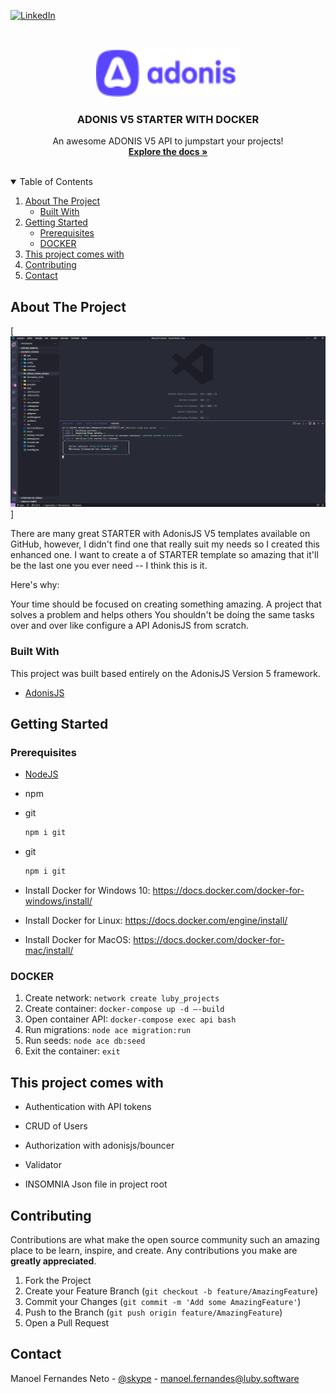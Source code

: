 
[![LinkedIn][linkedin-shield]][linkedin-url]



<!-- PROJECT LOGO -->
<br />
<p align="center">
  <a href="https://github.com/ManoelFer/Adonis_v5_starter/blob/main/README.md">
    <img src="github_readme_images/logo.png" alt="Logo" width="230" height="77">
  </a>

  <h3 align="center">ADONIS V5 STARTER WITH DOCKER</h3>
  
  <p align="center">
    An awesome ADONIS V5 API to jumpstart your projects!
    <br />
    <a href="https://adonisjs.com/"><strong>Explore the docs »</strong></a>
    <br />
    <br />
  </p>
</p>



<!-- TABLE OF CONTENTS -->
<details open="open">
  <summary>Table of Contents</summary>
  <ol>
    <li>
      <a href="#about-the-project">About The Project</a>
      <ul>
        <li><a href="#built-with">Built With</a></li>
      </ul>
    </li>
    <li>
      <a href="#getting-started">Getting Started</a>
      <ul>
        <li><a href="#prerequisites">Prerequisites</a></li>
         <li><a href="#docker">DOCKER</a></li>
      </ul>
    </li>
    <li><a href="#this-project-comes-with">This project comes with</a></li>
    <li><a href="#contributing">Contributing</a></li>
    <li><a href="#contact">Contact</a></li>
  </ol>
</details>



<!-- ABOUT THE PROJECT -->
## About The Project

[![Product Name Screen Shot][product-screenshot]]

There are many great STARTER with AdonisJS V5 templates available on GitHub, however, I didn't find one that really suit my needs so I created this enhanced one. I want to create a of STARTER template so amazing that it'll be the last one you ever need -- I think this is it.

Here's why:

Your time should be focused on creating something amazing. A project that solves a problem and helps others
You shouldn't be doing the same tasks over and over like configure a  API AdonisJS from scratch.

### Built With

This project was built based entirely on the AdonisJS Version 5 framework.
* [AdonisJS](https://adonisjs.com/)



<!-- GETTING STARTED -->
## Getting Started

### Prerequisites

* [NodeJS](https://nodejs.org/pt-br/)

* npm

* git
  ```sh
  npm i git
  ```
  
* git
  ```sh
  npm i git
  ```
  
* Install Docker for Windows 10: https://docs.docker.com/docker-for-windows/install/

* Install Docker for Linux: https://docs.docker.com/engine/install/

* Install Docker for MacOS: https://docs.docker.com/docker-for-mac/install/


### DOCKER

1. Create network: ``network create luby_projects``
2. Create container: ``docker-compose up -d –-build``
3. Open container API: ``docker-compose exec api bash``
4. Run migrations: ``node ace migration:run``
5. Run seeds: ``node ace db:seed``
6. Exit the container: ``exit``



<!-- USAGE EXAMPLES -->
## This project comes with
* Authentication with API tokens

* CRUD of Users

* Authorization with adonisjs/bouncer

* Validator

* INSOMNIA Json file in project root



<!-- CONTRIBUTING -->
## Contributing

Contributions are what make the open source community such an amazing place to be learn, inspire, and create. Any contributions you make are **greatly appreciated**.

1. Fork the Project
2. Create your Feature Branch (`git checkout -b feature/AmazingFeature`)
3. Commit your Changes (`git commit -m 'Add some AmazingFeature'`)
4. Push to the Branch (`git push origin feature/AmazingFeature`)
5. Open a Pull Request


<!-- CONTACT -->
## Contact

Manoel Fernandes Neto - [@skype](https://join.skype.com/invite/yWROwxD2Ztlp) - manoel.fernandes@luby.software



<!-- MARKDOWN LINKS & IMAGES -->
<!-- https://www.markdownguide.org/basic-syntax/#reference-style-links -->

[linkedin-shield]: https://img.shields.io/badge/-LinkedIn-black.svg?style=for-the-badge&logo=linkedin&colorB=555
[linkedin-url]: https://www.linkedin.com/in/manoel-fernandes-neto-988192177/
[product-screenshot]: github_readme_images/starter.png
